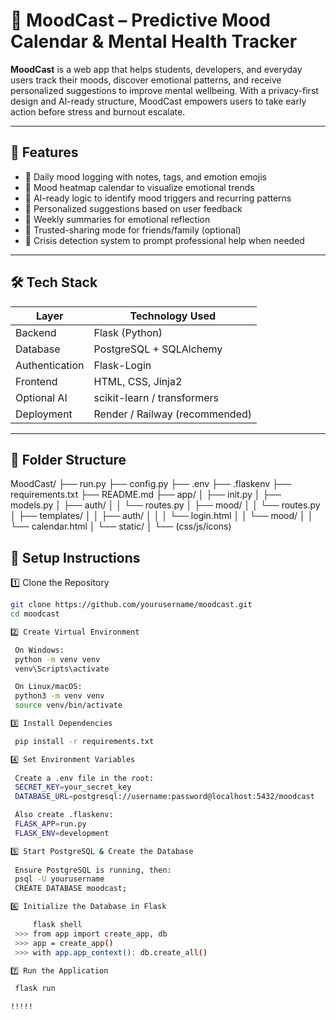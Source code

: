 # 🧠 MoodCast – Predictive Mood Calendar & Mental Health Tracker

**MoodCast** is a web app that helps students, developers, and everyday users track their moods, discover emotional patterns, and receive personalized suggestions to improve mental wellbeing. With a privacy-first design and AI-ready structure, MoodCast empowers users to take early action before stress and burnout escalate.

---

## 🚀 Features

- 📝 Daily mood logging with notes, tags, and emotion emojis
- 📅 Mood heatmap calendar to visualize emotional trends
- 🧠 AI-ready logic to identify mood triggers and recurring patterns
- 🎯 Personalized suggestions based on user feedback
- 🧾 Weekly summaries for emotional reflection
- 👥 Trusted-sharing mode for friends/family (optional)
- 🚨 Crisis detection system to prompt professional help when needed

---

## 🛠 Tech Stack

| Layer         | Technology Used                |
|---------------|-------------------------------|
| Backend       | Flask (Python)                |
| Database      | PostgreSQL + SQLAlchemy       |
| Authentication| Flask-Login                   |
| Frontend      | HTML, CSS, Jinja2             |
| Optional AI   | scikit-learn / transformers   |
| Deployment    | Render / Railway (recommended) |

---

## 📁 Folder Structure

MoodCast/
├── run.py
├── config.py
├── .env
├── .flaskenv
├── requirements.txt
├── README.md
├── app/
│ ├── init.py
│ ├── models.py
│ ├── auth/
│ │ └── routes.py
│ ├── mood/
│ │ └── routes.py
│ ├── templates/
│ │ ├── auth/
│ │ │ └── login.html
│ │ └── mood/
│ │ └── calendar.html
│ └── static/
│ └── (css/js/icons)

## 🧰 Setup Instructions

1️⃣ Clone the Repository
   ```bash
   git clone https://github.com/yourusername/moodcast.git
   cd moodcast

2️⃣ Create Virtual Environment

    On Windows:
    python -m venv venv
    venv\Scripts\activate

    On Linux/macOS:
    python3 -m venv venv
    source venv/bin/activate

3️⃣ Install Dependencies

    pip install -r requirements.txt

4️⃣ Set Environment Variables
    
    Create a .env file in the root:
    SECRET_KEY=your_secret_key
    DATABASE_URL=postgresql://username:password@localhost:5432/moodcast

    Also create .flaskenv:
    FLASK_APP=run.py
    FLASK_ENV=development

5️⃣ Start PostgreSQL & Create the Database
    
    Ensure PostgreSQL is running, then:
    psql -U yourusername
    CREATE DATABASE moodcast;

6️⃣ Initialize the Database in Flask

        flask shell
    >>> from app import create_app, db
    >>> app = create_app()
    >>> with app.app_context(): db.create_all()

7️⃣ Run the Application

    flask run

!!!!!